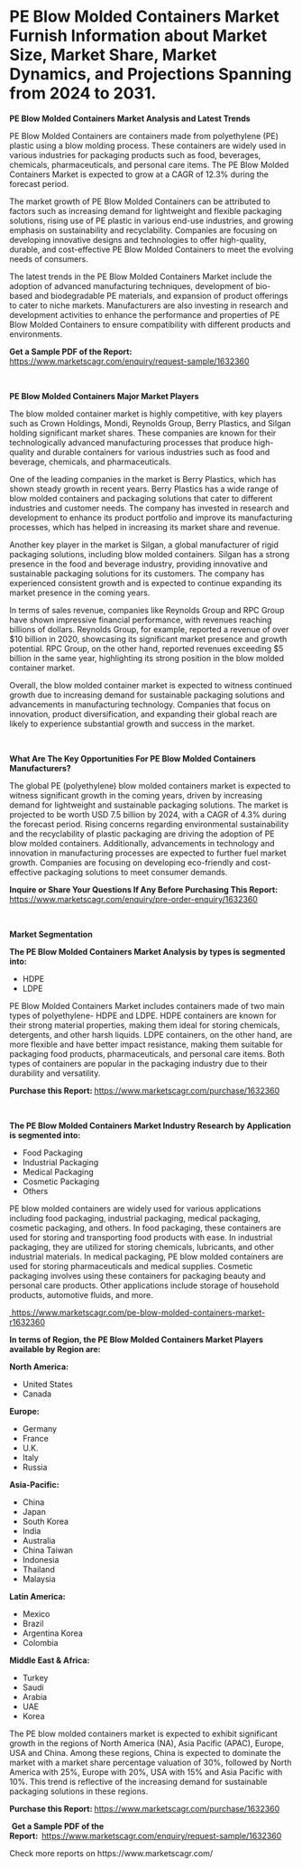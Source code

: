 <p><h1>PE Blow Molded Containers Market Furnish Information about Market Size, Market Share, Market Dynamics, and Projections Spanning from 2024 to 2031.</h1></p><p><strong>PE Blow Molded Containers Market Analysis and Latest Trends</strong></p>
<p><p>PE Blow Molded Containers are containers made from polyethylene (PE) plastic using a blow molding process. These containers are widely used in various industries for packaging products such as food, beverages, chemicals, pharmaceuticals, and personal care items. The PE Blow Molded Containers Market is expected to grow at a CAGR of 12.3% during the forecast period.</p><p>The market growth of PE Blow Molded Containers can be attributed to factors such as increasing demand for lightweight and flexible packaging solutions, rising use of PE plastic in various end-use industries, and growing emphasis on sustainability and recyclability. Companies are focusing on developing innovative designs and technologies to offer high-quality, durable, and cost-effective PE Blow Molded Containers to meet the evolving needs of consumers.</p><p>The latest trends in the PE Blow Molded Containers Market include the adoption of advanced manufacturing techniques, development of bio-based and biodegradable PE materials, and expansion of product offerings to cater to niche markets. Manufacturers are also investing in research and development activities to enhance the performance and properties of PE Blow Molded Containers to ensure compatibility with different products and environments.</p></p>
<p><strong>Get a Sample PDF of the Report:&nbsp;</strong> <a href="https://www.marketscagr.com/enquiry/request-sample/1632360">https://www.marketscagr.com/enquiry/request-sample/1632360</a></p>
<p>&nbsp;</p>
<p><strong>PE Blow Molded Containers Major Market Players</strong></p>
<p><p>The blow molded container market is highly competitive, with key players such as Crown Holdings, Mondi, Reynolds Group, Berry Plastics, and Silgan holding significant market shares. These companies are known for their technologically advanced manufacturing processes that produce high-quality and durable containers for various industries such as food and beverage, chemicals, and pharmaceuticals.</p><p>One of the leading companies in the market is Berry Plastics, which has shown steady growth in recent years. Berry Plastics has a wide range of blow molded containers and packaging solutions that cater to different industries and customer needs. The company has invested in research and development to enhance its product portfolio and improve its manufacturing processes, which has helped in increasing its market share and revenue.</p><p>Another key player in the market is Silgan, a global manufacturer of rigid packaging solutions, including blow molded containers. Silgan has a strong presence in the food and beverage industry, providing innovative and sustainable packaging solutions for its customers. The company has experienced consistent growth and is expected to continue expanding its market presence in the coming years.</p><p>In terms of sales revenue, companies like Reynolds Group and RPC Group have shown impressive financial performance, with revenues reaching billions of dollars. Reynolds Group, for example, reported a revenue of over $10 billion in 2020, showcasing its significant market presence and growth potential. RPC Group, on the other hand, reported revenues exceeding $5 billion in the same year, highlighting its strong position in the blow molded container market.</p><p>Overall, the blow molded container market is expected to witness continued growth due to increasing demand for sustainable packaging solutions and advancements in manufacturing technology. Companies that focus on innovation, product diversification, and expanding their global reach are likely to experience substantial growth and success in the market.</p></p>
<p>&nbsp;</p>
<p><strong>What Are The Key Opportunities For PE Blow Molded Containers Manufacturers?</strong></p>
<p><p>The global PE (polyethylene) blow molded containers market is expected to witness significant growth in the coming years, driven by increasing demand for lightweight and sustainable packaging solutions. The market is projected to be worth USD 7.5 billion by 2024, with a CAGR of 4.3% during the forecast period. Rising concerns regarding environmental sustainability and the recyclability of plastic packaging are driving the adoption of PE blow molded containers. Additionally, advancements in technology and innovation in manufacturing processes are expected to further fuel market growth. Companies are focusing on developing eco-friendly and cost-effective packaging solutions to meet consumer demands.</p></p>
<p><strong>Inquire or Share Your Questions If Any Before Purchasing This Report:</strong> <a href="https://www.marketscagr.com/enquiry/pre-order-enquiry/1632360">https://www.marketscagr.com/enquiry/pre-order-enquiry/1632360</a></p>
<p>&nbsp;</p>
<p><strong>Market Segmentation</strong></p>
<p><strong>The PE Blow Molded Containers Market Analysis by types is segmented into:</strong></p>
<p><ul><li>HDPE</li><li>LDPE</li></ul></p>
<p><p>PE Blow Molded Containers Market includes containers made of two main types of polyethylene- HDPE and LDPE. HDPE containers are known for their strong material properties, making them ideal for storing chemicals, detergents, and other harsh liquids. LDPE containers, on the other hand, are more flexible and have better impact resistance, making them suitable for packaging food products, pharmaceuticals, and personal care items. Both types of containers are popular in the packaging industry due to their durability and versatility.</p></p>
<p><strong>Purchase this Report:&nbsp;</strong><a href="https://www.marketscagr.com/purchase/1632360">https://www.marketscagr.com/purchase/1632360</a></p>
<p>&nbsp;</p>
<p><strong>The PE Blow Molded Containers Market Industry Research by Application is segmented into:</strong></p>
<p><ul><li>Food Packaging</li><li>Industrial Packaging</li><li>Medical Packaging</li><li>Cosmetic Packaging</li><li>Others</li></ul></p>
<p><p>PE blow molded containers are widely used for various applications including food packaging, industrial packaging, medical packaging, cosmetic packaging, and others. In food packaging, these containers are used for storing and transporting food products with ease. In industrial packaging, they are utilized for storing chemicals, lubricants, and other industrial materials. In medical packaging, PE blow molded containers are used for storing pharmaceuticals and medical supplies. Cosmetic packaging involves using these containers for packaging beauty and personal care products. Other applications include storage of household products, automotive fluids, and more.</p></p>
<p><a href="https://www.marketscagr.com/pe-blow-molded-containers-market-r1632360">&nbsp;https://www.marketscagr.com/pe-blow-molded-containers-market-r1632360</a></p>
<p><strong>In terms of Region, the PE Blow Molded Containers Market Players available by Region are:</strong></p>
<p>
    <p> <strong> North America: </strong>
        <ul>
            <li>United States</li>
            <li>Canada</li>
        </ul>
        </p> 
    <p> <strong> Europe: </strong>
        <ul>
            <li>Germany</li>
            <li>France</li>
            <li>U.K.</li>
            <li>Italy</li>
            <li>Russia</li>
        </ul>
        </p> 
    <p> <strong> Asia-Pacific: </strong>
        <ul>
            <li>China</li>
            <li>Japan</li>
            <li>South Korea</li>
            <li>India</li>
            <li>Australia</li>
            <li>China Taiwan</li>
            <li>Indonesia</li>
            <li>Thailand</li>
            <li>Malaysia</li>
        </ul>
        </p> 
    <p> <strong> Latin America: </strong>
        <ul>
            <li>Mexico</li>
            <li>Brazil</li>
            <li>Argentina Korea</li>
            <li>Colombia</li>
        </ul>
        </p> 
    <p> <strong> Middle East & Africa: </strong>
        <ul>
            <li>Turkey</li>
            <li>Saudi</li>
            <li>Arabia</li>
            <li>UAE</li>
            <li>Korea</li>
        </ul>
    </p>
    </p>
<p><p>The PE blow molded containers market is expected to exhibit significant growth in the regions of North America (NA), Asia Pacific (APAC), Europe, USA and China. Among these regions, China is expected to dominate the market with a market share percentage valuation of 30%, followed by North America with 25%, Europe with 20%, USA with 15% and Asia Pacific with 10%. This trend is reflective of the increasing demand for sustainable packaging solutions in these regions.</p></p>
<p><strong>Purchase this Report: </strong><a href="https://www.marketscagr.com/purchase/1632360">https://www.marketscagr.com/purchase/1632360</a></p>
<p>&nbsp;<strong>Get a Sample PDF of the Report:&nbsp;&nbsp;</strong><a href="https://www.marketscagr.com/enquiry/request-sample/1632360">https://www.marketscagr.com/enquiry/request-sample/1632360</a></p>
<p><strong></strong></p>
<p>Check more reports on https://www.marketscagr.com/</p>